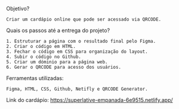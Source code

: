 Objetivo?

	Criar um cardápio online que pode ser acessado via QRCODE.

Quais os passos até a entrega do projeto?

	1. Estruturar a página com o resultado final pelo Figma.
	2. Criar o código em HTML.
	3. Fechar o código em CSS para organização do layout.
	4. Subir o código no Github.
	5. Criar um dóminio para a página web.
	6. Gerar o QRCODE para acesso dos usuários.

Ferramentas utilizadas: 

	Figma, HTML, CSS, Github, Netifly e QRCODE Generator.
	

Link do cardápio: https://superlative-empanada-6e9515.netlify.app/
